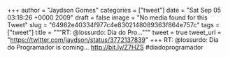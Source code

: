 
+++
author = "Jaydson Gomes"
categories = ["tweet"]
date = "Sat Sep 05 03:18:26 +0000 2009"
draft = false
image = "No media found for this Tweet"
slug = "64982e40334f977c4e8302148089363f864e757c"
tags = ["tweet"]
title = """RT: @lossurdo: Dia do Pro..."""
tweet = true
tweet_url = "https://twitter.com/jaydson/status/3772137839"
+++
RT: @lossurdo: Dia do Programador is coming... http://bit.ly/Z7HZS #diadoprogramador

